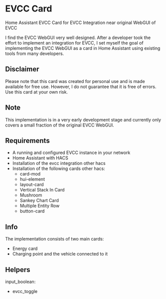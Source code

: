# EVCC Card
Home Assistant EVCC Card for EVCC Integration near original WebGUI of EVCC

I find the EVCC WebGUI very well designed. After a developer took the effort to implement an integration for EVCC, I set myself the goal of implementing the EVCC WebGUI as a card in Home Assistant using existing tools from many developers.
## Disclaimer
Please note that this card was created for personal use and is made available for free use. However, I do not guarantee that it is free of errors. Use this card at your own risk.
## Note
This implementation is in a very early development stage and currently only covers a small fraction of the original EVCC WebGUI.
## Requirements
- A running and configured EVCC instance in your network
- Home Assistant with HACS
- Installation of the evcc integration other hacs
- Installation of the following cards other hacs:
  - card-mod
  - hui-element
  - layout-card
  - Vertical Stack In Card
  - Mushroom
  - Sankey Chart Card
  - Multiple Entity Row
  - button-card
## Info
The implementation consists of two main cards:
- Energy card
- Charging point and the vehicle connected to it
## Helpers
input_boolean:
  - evcc_toggle
